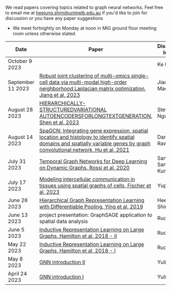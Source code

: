 We read papers covering topics related to graph neural networks. Feel free to email me at <heejung.shim@unimelb.edu.au> if you'd like to join for discussion or you have any paper suggestions

* We meet fortnightly on Monday at noon in MIG ground floor meeting room unless otherwise stated.

| Date        | Paper  | Discussion leader |
| ------------|-----------------------|-----------------------|
|October 9 2023 |  | Ke He|  
|September 11 2023 | [Robust joint clustering of multi-omics single-cell data via multi-modal high-order neighborhood Laplacian matrix optimization, Jiang et al, 2023](https://www.ncbi.nlm.nih.gov/pmc/articles/PMC10329495/) | Jiadong Mao|  
|August 28 2023 | [HIERARCHICALLY-STRUCTUREDVARIATIONAL AUTOENCODERSFORLONGTEXTGENERATION, Shen et al, 2023](https://openreview.net/forum?id=Hk41X2AqtQ) | Steven Nguyen|  
|August 14 2023 | [SpaGCN: Integrating gene expression, spatial location and histology to identify spatial domains and spatially variable genes by graph convolutional network, Hu et al,   2021](https://www.nature.com/articles/s41592-021-01255-8) | Daniel Rawlinson|  
|July 31 2023 | [Temporal Graph Networks for Deep Learning on Dynamic Graphs, Rossi et al, 2020](https://arxiv.org/abs/2006.10637) | Sandeep Santhosh Kumar|  
|July 17 2023 | [Modeling intercellular communication in tissues using spatial graphs of cells, Fischer et al, 2023](https://www.nature.com/articles/s41587-022-01467-z) | Yupei You|  
|June 26 2023 | [Hierarchical Graph Representation Learning with Differentiable Pooling, Ying et al, 2019](https://arxiv.org/abs/1806.08804) | Heejung Shim | 
|June 13 2023 | project presentation: GraphSAGE application to spatial data analysis | Ruqian Lyu |
|June 5 2023 | [Inductive Representation Learning on Large Graphs, Hamilton et al, 2018 - II](https://arxiv.org/abs/1706.02216) | Ruqian Lyu | 
|May 22 2023 | [Inductive Representation Learning on Large Graphs, Hamilton et al, 2018 - I](https://arxiv.org/abs/1706.02216) | Ruqian Lyu | 
|May 8 2023 | [GNN introduction II](https://theaisummer.com/graph-convolutional-networks/) | Yulin Wu | 
|April 24 2023 | [GNN introduction I](https://distill.pub/2021/gnn-intro/) | Yulin Wu | 
